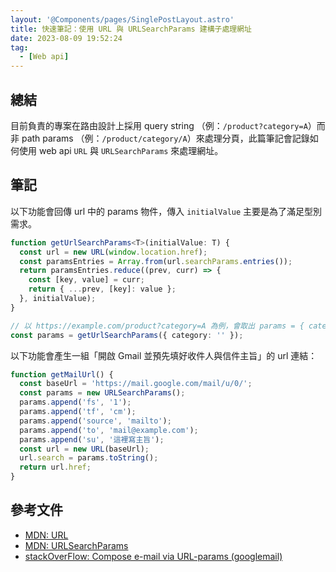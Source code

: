 ```yaml
---
layout: '@Components/pages/SinglePostLayout.astro'
title: 快速筆記：使用 URL 與 URLSearchParams 建構子處理網址
date: 2023-08-09 19:52:24
tag:
  - [Web api]
---
```


## 總結

目前負責的專案在路由設計上採用 query string （例：`/product?category=A`）而非 path params （例：`/product/category/A`）來處理分頁，此篇筆記會記錄如何使用 web api `URL` 與 `URLSearchParams` 來處理網址。

## 筆記

以下功能會回傳 url 中的 params 物件，傳入 `initialValue` 主要是為了滿足型別需求。

```ts
function getUrlSearchParams<T>(initialValue: T) {
  const url = new URL(window.location.href);
  const paramsEntries = Array.from(url.searchParams.entries());
  return paramsEntries.reduce((prev, curr) => {
    const [key, value] = curr;
    return { ...prev, [key]: value };
  }, initialValue);
}

// 以 https://example.com/product?category=A 為例，會取出 params = { category: 'A' }
const params = getUrlSearchParams({ category: '' });
```

以下功能會產生一組「開啟 Gmail 並預先填好收件人與信件主旨」的 url 連結：

```ts
function getMailUrl() {
  const baseUrl = 'https://mail.google.com/mail/u/0/';
  const params = new URLSearchParams();
  params.append('fs', '1');
  params.append('tf', 'cm');
  params.append('source', 'mailto');
  params.append('to', 'mail@example.com');
  params.append('su', '這裡寫主旨');
  const url = new URL(baseUrl);
  url.search = params.toString();
  return url.href;
}
```

## 參考文件

- [MDN: URL](https://developer.mozilla.org/en-US/docs/Web/API/URL/URL)
- [MDN: URLSearchParams](https://developer.mozilla.org/en-US/docs/Web/API/URLSearchParams)
- [stackOverFlow: Compose e-mail via URL-params (googlemail)](https://stackoverflow.com/questions/2027131/compose-e-mail-via-url-params-googlemail)
